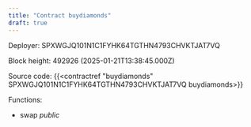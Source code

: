 ```yaml
---
title: "Contract buydiamonds"
draft: true
---
```

Deployer: SPXWGJQ101N1C1FYHK64TGTHN4793CHVKTJAT7VQ


 



Block height: 492926 (2025-01-21T13:38:45.000Z)

Source code: {{<contractref "buydiamonds" SPXWGJQ101N1C1FYHK64TGTHN4793CHVKTJAT7VQ buydiamonds>}}

Functions:

* swap _public_
